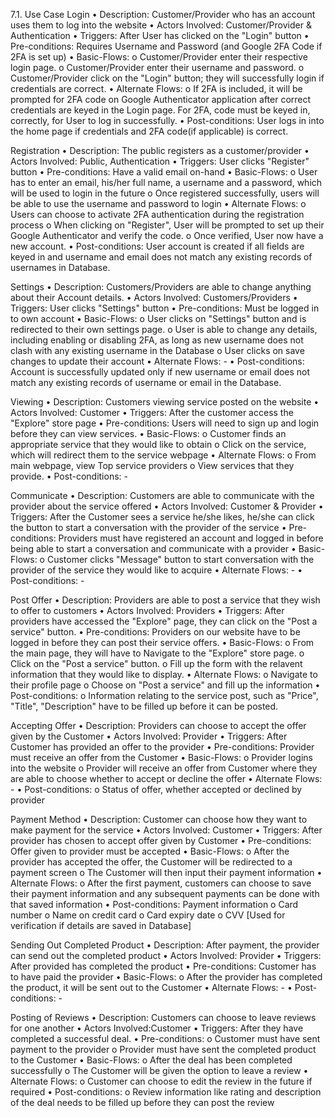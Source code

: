 7.1.	Use Case
Login
•	Description: Customer/Provider who has an account uses them to log into the website
•	Actors Involved: Customer/Provider & Authentication
•	Triggers: After User has clicked on the "Login" button
•	Pre-conditions: Requires Username and Password (and Google 2FA Code if 2FA is set up)
•	Basic-Flows: 
o	Customer/Provider enter their respective login page.
o	Customer/Provider enter their username and password.
o	Customer/Provider click on the "Login" button; they will successfully login if credentials are correct. 
•	Alternate Flows:
o	If 2FA is included, it will be prompted for 2FA code on Google Authenticator application after correct credentials are keyed in the Login page. For 2FA, code must be keyed in, correctly, for User to log in successfully.
•	Post-conditions: User logs in into the home page if credentials and 2FA code(if applicable) is correct.

Registration
•	Description: The public registers as a customer/provider
•	Actors Involved: Public, Authentication
•	Triggers: User clicks "Register" button
•	Pre-conditions: Have a valid email on-hand
•	Basic-Flows: 
o	User has to enter an email, his/her full name, a username and a password, which will be used to login in the future
o	Once registered successfully, users will be able to use the username and password to login
•	Alternate Flows: 
o	Users can choose to activate 2FA authentication during the registration process
o	When clicking on "Register", User will be prompted to set up their Google Authenticator and verify the code.
o	Once verified, User now have a new account.
•	Post-conditions: User account is created if all fields are keyed in and username and email does not match any existing records of usernames in Database.

Settings
•	Description: Customers/Providers are able to change anything about their Account details.
•	Actors Involved: Customers/Providers
•	Triggers: User clicks "Settings" button
•	Pre-conditions: Must be logged in to own account
•	Basic-Flows: 
o	User clicks on "Settings" button and is redirected to their own settings page.
o	User is able to change any details, including enabling or disabling 2FA, as long as new username does not clash with any existing username in the Database
o	User clicks on save changes to update their account
•	Alternate Flows: -
•	Post-conditions: Account is successfully updated only if new username or email does not match any existing records of username or email in the Database.

Viewing 
•	Description: Customers viewing service posted on the website
•	Actors Involved: Customer
•	Triggers: After the customer access the "Explore" store page
•	Pre-conditions: Users will need to sign up and login before they can view services.
•	Basic-Flows: 
o	Customer finds an appropriate service that they would like to obtain
o	Click on the service, which will redirect them to the service webpage
•	Alternate Flows:
o	From main webpage, view Top service providers
o	View services that they provide.
•	Post-conditions: -

Communicate
•	Description: Customers are able to communicate with the provider about the service offered
•	Actors Involved: Customer & Provider
•	Triggers: After the Customer sees a service he/she likes, he/she can click the button to start a conversation with the provider of the service
•	Pre-conditions: Providers must have registered an account and logged in before being able to start a conversation and communicate with a provider
•	Basic-Flows:
o	Customer clicks "Message" button to start conversation with the provider of the service they would like to acquire
•	Alternate Flows: -
•	Post-conditions: -

Post Offer 
•	Description: Providers are able to post a service that they wish to offer to  customers
•	Actors Involved: Providers
•	Triggers: After providers have accessed the "Explore" page, they can click on the "Post a service" button.
•	Pre-conditions: Providers on our website have to be logged in before they can post their service offers.
•	Basic-Flows: 
o	From the main page, they will have to Navigate to the "Explore" store page.
o	Click on the "Post a service" button.
o	Fill up the form with the relavent information that they would like to display.
•	Alternate Flows:
o	Navigate to their profile page
o	Choose on "Post a service" and fill up the information
•	Post-conditions:
o	Information relating to the service post, such as "Price", "Title", "Description" have to be filled up before it can be posted.

Accepting Offer 
•	Description: Providers can choose to accept the offer given by the Customer
•	Actors Involved: Provider
•	Triggers: After Customer has provided an offer to the provider
•	Pre-conditions: Provider must receive an offer from the Customer
•	Basic-Flows: 
o	Provider logins into the website
o	Provider will receive an offer from Customer where they are able to choose whether to accept or decline the offer
•	Alternate Flows: -
•	Post-conditions: 
o	Status of offer, whether accepted or declined by provider

Payment Method
•	Description: Customer can choose how they want to make payment for the service
•	Actors Involved: Customer
•	Triggers: After provider has chosen to accept offer given by Customer
•	Pre-conditions: Offer given to provider must be accepted
•	Basic-Flows:
o	After the provider has accepted the offer, the Customer will be redirected to a payment screen
o	The Customer will then input their payment information
•	Alternate Flows: 
o	After the first payment, customers can choose to save their payment information and any subsequent payments can be done with that saved information
•	Post-conditions: Payment information
o	Card number
o	Name on credit card
o	Card expiry date
o	CVV [Used for verification if details are saved in Database]

Sending Out Completed Product
•	Description: After payment, the provider can send out the completed product
•	Actors Involved: Provider
•	Triggers: After provided has completed the product
•	Pre-conditions: Customer has to have paid the provider
•	Basic-Flows:
o	After the provider has completed the product, it will be sent out to the Customer
•	Alternate Flows: -
•	Post-conditions: -

Posting of Reviews
•	Description: Customers can choose to leave reviews for one another
•	Actors Involved:Customer
•	Triggers: After they have completed a successful deal.
•	Pre-conditions: 
o	Customer must have sent payment to the provider
o	Provider must have sent the completed product to the Customer
•	Basic-Flows: 
o	After the deal has been completed successfully
o	The Customer will be given the option to leave a review
•	Alternate Flows: 
o	Customer can choose to edit the review in the future if required
•	Post-conditions: 
o	Review information like rating and description of the deal needs to be filled up before they can post the review
